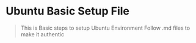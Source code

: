 # Ubuntu Basic Setup File
> This is Basic steps to setup Ubuntu Environment
Follow .md files to make it authentic
